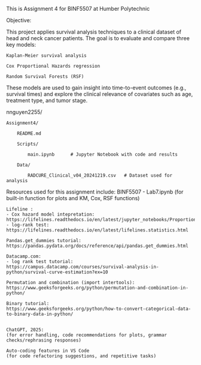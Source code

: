 This is Assignment 4 for BINF5507 at Humber Polytechnic

Objective:

This project applies survival analysis techniques to a clinical dataset of head and neck cancer patients. The goal is to evaluate and compare three key models:

    Kaplan-Meier survival analysis

    Cox Proportional Hazards regression

    Random Survival Forests (RSF)

These models are used to gain insight into time-to-event outcomes (e.g., survival times) and explore the clinical relevance of covariates such as age, treatment type, and tumor stage.

nnguyen2255/

    Assignment4/
    
        README.md
        
        Scripts/
        
            main.ipynb      # Jupyter Notebook with code and results
            
        Data/
        
            RADCURE_Clinical_v04_20241219.csv   # Dataset used for analysis




Resources used for this assignment include: 
    BINF5507 - Lab7.ipynb
    (for built-in function for plots and KM, Cox, RSF functions)
    
    Lifeline :
    - Cox hazard model intepretation:
    https://lifelines.readthedocs.io/en/latest/jupyter_notebooks/Proportional%20hazard%20assumption.html
    - log-rank test:
    https://lifelines.readthedocs.io/en/latest/lifelines.statistics.html

    Pandas.get_dummies tutorial:
    https://pandas.pydata.org/docs/reference/api/pandas.get_dummies.html

    Datacamp.com:
    - log rank test tutorial:
    https://campus.datacamp.com/courses/survival-analysis-in-python/survival-curve-estimation?ex=10

    Permutation and combination (import intertools):
    https://www.geeksforgeeks.org/python/permutation-and-combination-in-python/
    
    Binary tutorial: 
    https://www.geeksforgeeks.org/python/how-to-convert-categorical-data-to-binary-data-in-python/
   

    ChatGPT, 2025:
    (for error handling, code recommendations for plots, grammar checks/rephrasing responses)

    Auto-coding features in VS Code
    (for code refactoring suggestions, and repetitive tasks)
